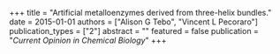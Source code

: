 +++
title = "Artificial metalloenzymes derived from three-helix bundles."
date = 2015-01-01
authors = ["Alison G Tebo", "Vincent L Pecoraro"]
publication_types = ["2"]
abstract = ""
featured = false
publication = "*Current Opinion in Chemical Biology*"
+++

